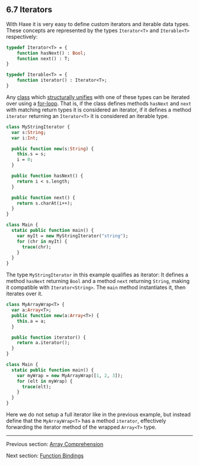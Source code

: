 ## 6.7 Iterators

With Haxe it is very easy to define custom iterators and iterable data types. These concepts are represented by the types `Iterator<T>` and `Iterable<T>` respectively:

```haxe
typedef Iterator<T> = {
	function hasNext() : Bool;
	function next() : T;
}

typedef Iterable<T> = {
	function iterator() : Iterator<T>;
}
```

Any [class](types-class-instance.md) which [structurally unifies](type-system-structural-subtyping.md) with one of these types can be iterated over using a [for-loop](expression-for.md). That is, if the class defines methods `hasNext` and `next` with matching return types it is considered an iterator, if it defines a method `iterator` returning an `Iterator<T>` it is considered an iterable type.

```haxe
class MyStringIterator {
  var s:String;
  var i:Int;

  public function new(s:String) {
    this.s = s;
    i = 0;
  }

  public function hasNext() {
    return i < s.length;
  }

  public function next() {
    return s.charAt(i++);
  }
}

class Main {
  static public function main() {
    var myIt = new MyStringIterator("string");
    for (chr in myIt) {
      trace(chr);
    }
  }
}
```

The type `MyStringIterator` in this example qualifies as iterator: It defines a method `hasNext` returning `Bool` and a method `next` returning `String`, making it compatible with `Iterator<String>`. The `main` method instantiates it, then iterates over it.

```haxe
class MyArrayWrap<T> {
  var a:Array<T>;
  public function new(a:Array<T>) {
    this.a = a;
  }

  public function iterator() {
    return a.iterator();
  }
}

class Main {
  static public function main() {
    var myWrap = new MyArrayWrap([1, 2, 3]);
    for (elt in myWrap) {
      trace(elt);
    }
  }
}
```

Here we do not setup a full iterator like in the previous example, but instead define that the `MyArrayWrap<T>` has a method `iterator`, effectively forwarding the iterator method of the wrapped `Array<T>` type.

---

Previous section: [Array Comprehension](lf-array-comprehension.md)

Next section: [Function Bindings](lf-function-bindings.md)